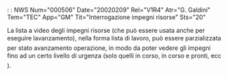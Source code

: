  :  : NWS Num="000506" Date="20020209" Rel="V1R4" Atr="G. Galdini" Tem="TEC" App="GM" Tit="Interrogazione impegni risorse" Sts="20"

La lista a video degli impegni risorse (che può essere usata anche per eseguire lavanzamento), nella forma lista di lavoro, può essere parzializzata per stato avanzamento operazione, in modo da
poter vedere gli impegni fino ad un certo livello di urgenza (solo quelli in corso, in corso e pronti, ecc).


